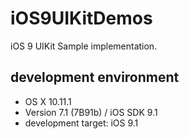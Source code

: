 # iOS9UIKitDemos
iOS 9 UIKit Sample implementation.

## development environment
- OS X 10.11.1
- Version 7.1 (7B91b) / iOS SDK 9.1
- development target: iOS 9.1
